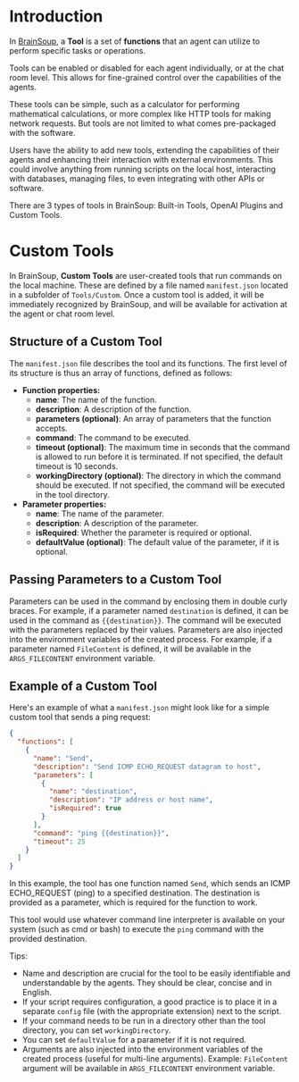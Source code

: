 # Introduction

In [BrainSoup](https://www.nurgo-software.com/products/brainsoup), a **Tool** is a set of **functions** that an agent can utilize to perform specific tasks or operations.

Tools can be enabled or disabled for each agent individually, or at the chat room level. This allows for fine-grained control over the capabilities of the agents.

These tools can be simple, such as a calculator for performing mathematical calculations, or more complex like HTTP tools for making network requests. But tools are not limited to what comes pre-packaged with the software.

Users have the ability to add new tools, extending the capabilities of their agents and enhancing their interaction with external environments. This could involve anything from running scripts on the local host, interacting with databases, managing files, to even integrating with other APIs or software.

There are 3 types of tools in BrainSoup: Built-in Tools, OpenAI Plugins and Custom Tools.

# Custom Tools

In BrainSoup, **Custom Tools** are user-created tools that run commands on the local machine. These are defined by a file named `manifest.json` located in a subfolder of `Tools/Custom`. Once a custom tool is added, it will be immediately recognized by BrainSoup, and will be available for activation at the agent or chat room level.


## Structure of a Custom Tool

The `manifest.json` file describes the tool and its functions. The first level of its structure is thus an array of functions, defined as follows:

- **Function properties:**
  - **name**: The name of the function.
  - **description**: A description of the function.
  - **parameters (optional)**: An array of parameters that the function accepts.
  - **command**: The command to be executed.
  - **timeout (optional)**: The maximum time in seconds that the command is allowed to run before it is terminated. If not specified, the default timeout is 10 seconds.
  - **workingDirectory (optional)**: The directory in which the command should be executed. If not specified, the command will be executed in the tool directory.
- **Parameter properties:**
  - **name**: The name of the parameter.
  - **description**: A description of the parameter.
  - **isRequired**: Whether the parameter is required or optional.
  - **defaultValue (optional)**: The default value of the parameter, if it is optional.


## Passing Parameters to a Custom Tool

Parameters can be used in the command by enclosing them in double curly braces. For example, if a parameter named `destination` is defined, it can be used in the command as `{{destination}}`. The command will be executed with the parameters replaced by their values. Parameters are also injected into the environment variables of the created process. For example, if a parameter named `FileContent` is defined, it will be available in the `ARGS_FILECONTENT` environment variable.


## Example of a Custom Tool

Here's an example of what a `manifest.json` might look like for a simple custom tool that sends a ping request:

```json
{
  "functions": [
    {
      "name": "Send",
      "description": "Send ICMP ECHO_REQUEST datagram to host",
      "parameters": [
        {
          "name": "destination",
          "description": "IP address or host name",
          "isRequired": true
        }
      ],
      "command": "ping {{destination}}",
      "timeout": 25
    }
  ]
}
```

In this example, the tool has one function named `Send`, which sends an ICMP ECHO_REQUEST (ping) to a specified destination. The destination is provided as a parameter, which is required for the function to work.

This tool would use whatever command line interpreter is available on your system (such as cmd or bash) to execute the `ping` command with the provided destination.


Tips:
- Name and description are crucial for the tool to be easily identifiable and understandable by the agents. They should be clear, concise and in English.
- If your script requires configuration, a good practice is to place it in a separate `config` file (with the appropriate extension) next to the script.
- If your command needs to be run in a directory other than the tool directory, you can set `workingDirectory`.
- You can set `defaultValue` for a parameter if it is not required.
- Arguments are also injected into the environment variables of the created process (useful for multi-line arguments). Example: `FileContent` argument will be available in `ARGS_FILECONTENT` environment variable.
